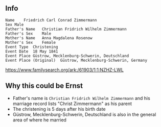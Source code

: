 ## Info

    Name	Friedrich Carl Conrad Zimmermann
    Sex	Male
    Father's Name	Christian Fridrich Wilhelm Zimmermann
    Father's Sex	Male
    Mother's Name	Anna Magdalena Rosenow
    Mother's Sex	Female
    Event Type	Christening
    Event Date	18 May 1841
    Event Place	Güstrow, Mecklenburg-Schwerin, Deutschland
    Event Place (Original)	Güstrow, Mecklenburg-Schwerin, Germany

https://www.familysearch.org/ark:/61903/1:1:NZHZ-LWL

## Why this could be Ernst

* Father's name is `Christian Fridrich Wilhelm Zimmermann` and his marriage record lists "Christ Zimmermann" as his parent
* The christening is 5 days after his birth date
* Güstrow, Mecklenburg-Schwerin, Deutschland is also in the general area of where he married

